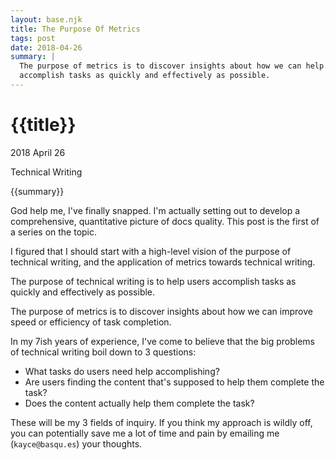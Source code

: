 ```yaml
---
layout: base.njk
title: The Purpose Of Metrics
tags: post
date: 2018-04-26
summary: |
  The purpose of metrics is to discover insights about how we can help users
  accomplish tasks as quickly and effectively as possible.
---
```


<h1 id="title">{{title}}</h1>

<p id="time">
  <time datetime="2018-04-26">2018 April 26</time>
</p>

<p id="category">Technical Writing</p>

<p id="summary">
{{summary}}
</p>

God help me, I've finally snapped. I'm actually setting out to develop a comprehensive,
quantitative picture of docs quality. This post is the first of a series on the topic.

I figured that I should start with a high-level vision of the purpose of technical writing,
and the application of metrics towards technical writing.

The purpose of technical writing is to help users accomplish tasks as quickly and
effectively as possible.

The purpose of metrics is to discover insights about how we can improve speed or efficiency
of task completion.

In my 7ish years of experience, I've come to believe that the big problems of technical
writing boil down to 3 questions:

* What tasks do users need help accomplishing?
* Are users finding the content that's supposed to help them complete the task?
* Does the content actually help them complete the task?

These will be my 3 fields of inquiry. If you think my approach is wildly off, you can
potentially save me a lot of time and pain by emailing me (`kayce@basqu.es`) your thoughts.
